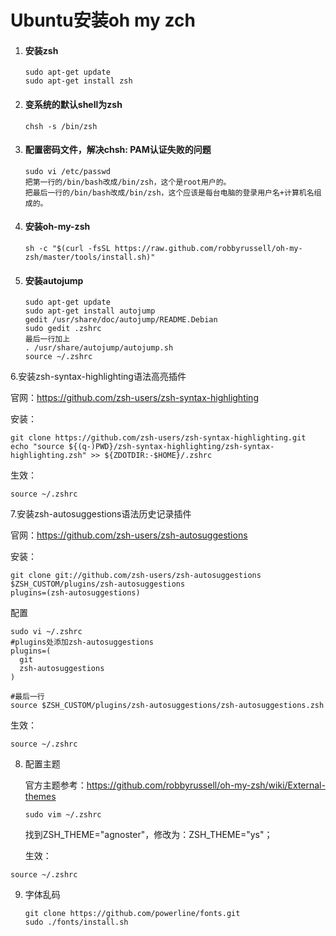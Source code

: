 # Ubuntu安装oh my zch

1. #### 安装zsh

   ```shell
   sudo apt-get update
   sudo apt-get install zsh
   ```

2. #### 变系统的默认shell为zsh

   ```shell
   chsh -s /bin/zsh
   ```

3. #### 配置密码文件，解决chsh: PAM认证失败的问题

   ```shell
   sudo vi /etc/passwd
   把第一行的/bin/bash改成/bin/zsh，这个是root用户的。
   把最后一行的/bin/bash改成/bin/zsh，这个应该是每台电脑的登录用户名+计算机名组成的。
   ```

4. #### 安装oh-my-zsh

   ```shell
   sh -c "$(curl -fsSL https://raw.github.com/robbyrussell/oh-my-zsh/master/tools/install.sh)"
   ```

5. #### 安装autojump

   ```shell
   sudo apt-get update
   sudo apt-get install autojump
   gedit /usr/share/doc/autojump/README.Debian
   sudo gedit .zshrc
   最后一行加上
   . /usr/share/autojump/autojump.sh
   source ~/.zshrc
   ```

6.安装zsh-syntax-highlighting语法高亮插件

官网：<https://github.com/zsh-users/zsh-syntax-highlighting>

安装：

```shell
git clone https://github.com/zsh-users/zsh-syntax-highlighting.git
echo "source ${(q-)PWD}/zsh-syntax-highlighting/zsh-syntax-highlighting.zsh" >> ${ZDOTDIR:-$HOME}/.zshrc
```

生效：

```shell
source ~/.zshrc
```

 7.安装zsh-autosuggestions语法历史记录插件

官网：<https://github.com/zsh-users/zsh-autosuggestions>

安装：

```shell
git clone git://github.com/zsh-users/zsh-autosuggestions $ZSH_CUSTOM/plugins/zsh-autosuggestions
plugins=(zsh-autosuggestions)
```

配置

```shell
sudo vi ~/.zshrc
#plugins处添加zsh-autosuggestions
plugins=(
  git
  zsh-autosuggestions
)

#最后一行
source $ZSH_CUSTOM/plugins/zsh-autosuggestions/zsh-autosuggestions.zsh
```

生效：

```shell
source ~/.zshrc
```

8. 配置主题

   官方主题参考：<https://github.com/robbyrussell/oh-my-zsh/wiki/External-themes>

   ```shell
   sudo vim ~/.zshrc
   ```

   找到ZSH_THEME="agnoster"，修改为：ZSH_THEME="ys"；

   生效：

```shell
source ~/.zshrc
```

9. 字体乱码

   ```shell
   git clone https://github.com/powerline/fonts.git
   sudo ./fonts/install.sh
   ```

   